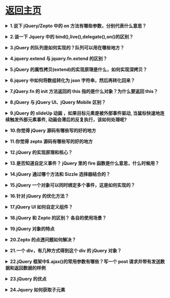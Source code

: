 # [返回主页](https://github.com/yisainan/web-interview/blob/master/README.md)

<b><details><summary>1.说下 jQuery/Zepto 中的 on 方法有哪些参数，分别代表什么意思？</summary></b>

答案：

[参与互动](https://github.com/yisainan/web-interview/issues/347)

</details>

<b><details><summary>2.谈一下 Jquery 中的 bind(),live(),delegate(),on()的区别？</summary></b>

答案：

- bind： 绑定事件，对新添加的事件不起作用，方法用于将一个处理程序附加到每个匹配元素的事件上并返回 jQuery 对象。
- live： 方法将一个事件处理程序附加到与当前选择器匹配的所有元素（包含现有的或将来添加的）的指定事件上并返回 jQuery 对象。
- delegate： 方法基于一组特定的根元素将处理程序附加到匹配选择器的所有元素（现有的或将来的）的一个或多个事件上。

[参与互动](https://github.com/yisainan/web-interview/issues/348)

</details>

<b><details><summary>3.jQuery 的队列是如何实现的？队列可以用在哪些地方？</summary></b>

答案：

[参与互动](https://github.com/yisainan/web-interview/issues/349)

</details>

<b><details><summary>4.jquery.extend 与 jquery.fn.extend 的区别？</summary></b>

答案：

[参与互动](https://github.com/yisainan/web-interview/issues/350)

</details>

<b><details><summary>5.jQuery 的属性拷贝(extend)的实现原理是什么，如何实现深拷贝？</summary></b>

答案：

[参与互动](https://github.com/yisainan/web-interview/issues/351)

</details>

<b><details><summary>6.jquery 中如何将数组转化为 json 字符串，然后再转化回来？</summary></b>

答案：

[参与互动](https://github.com/yisainan/web-interview/issues/352)

</details>

<b><details><summary>7.jQuery.fn 的 init 方法返回的 this 指的是什么对象？为什么要返回 this？</summary></b>

答案：

[参与互动](https://github.com/yisainan/web-interview/issues/353)

</details>

<b><details><summary>8.jQuery 与 jQuery UI、jQuery Mobile 区别？</summary></b>

答案：

[参与互动](https://github.com/yisainan/web-interview/issues/354)

</details>

<b><details><summary>9.jQuery 的 slideUp 动画 ，如果目标元素是被外部事件驱动, 当鼠标快速地连续触发外部元素事件, 动画会滞后的反复执行，该如何处理呢?</summary></b>

答案：

[参与互动](https://github.com/yisainan/web-interview/issues/355)

</details>

<b><details><summary>10.你觉得 jQuery 源码有哪些写的好的地方</summary></b>

答案：

[参与互动](https://github.com/yisainan/web-interview/issues/356)

</details>

<b><details><summary>11.你觉得 zepto 源码有哪些写的好的地方</summary></b>

答案：

[参与互动](https://github.com/yisainan/web-interview/issues/357)

</details>

<b><details><summary>12.jQuery 的实现原理和核心？</summary></b>

答案：

1、jQuery 的实现原理

```js
var jQuery = function(selector, context) {
  return new jQuery.fn.init(selector, context);
};
```

1)jQuery 采用的是构造函数模式进行开发的,jQuery 是一个类

2)上面说的常用的方法(CSS、属性、筛选、事件、动画、文档处理)都是定义在 jQuery.prototype 上的 ->只有 jQuery 的实例才能使用这些方法

2、选择器/筛选

1)我们的选择器其实就是创造 jQuery 类的一个实例 ->获取页面中元素用的 jQuery(); -> \$()

\$()就是 jQuery 的选择器,就是创建 jQuery 这个类的一个实例

2)执行的时候需要传递两个参数

```
selector -> 选择器的类型 一般都是string类型
context -> 获取的上下文  第二个参数一般不传，不传默认为document
$("#div1")
$(".box")
$("#div1 span") -> $("span", div1)
console.log($("#div1 span:first"))
```

3)通过选择器获取的是一个 jQuery 类的实例->jQuery 对象

```
console. log($( #div1"))

[jQuery对象的私有的属性]

$("#div1")[0] -> div1这个元素对象
S(#div1").selector -> "#div1"
S(#div1").context -> document
("#div1").length-)1 获取元素的个数

[jQuery对象的公有的属性]
jQuery.prototype
```

4)我们获取的是 jQuery 对象(他是 jQuery 的实例)不是我们的原生 js 对象

jQuery:$("#div1")
JS:document.getElementById("div1") 原生JS的对象不能直接的使用jQuery的方法,同理,jQuery的对象也不能使用原生js的方法
$("#div1").className = "box"; no
document.getElementById("div1").addClass();

5)互相转化

```
var $oDiv =$("#div1")
var oDiv = document.getElementById("div1")
Js->jQuery: $(oDiv).addClass()
jQuery->Js: $oDiv[o]/ $oDiv.get(0)
```

3、核心

```js
$(document).ready(function() {
  //HTML结构加载完成就执行这里的代码
});
$(function() {});
```

```
each

$("selector").each( function(){})遍历获取的这些元素 jQuery.prototype
$.each(ary)遍历数组中的每一项 jQuery.each
```

我们的 jQuery 不仅仅是一个类(在它的原型上定义了很多的方法,每一个 jQuery 的实例都可以使用这些方法),它还是一个普通的对象,在 jQuery 本身的属性中还增加了一系列的方法:Ajax、each、工具

\$.unique(ary)

\$.ajax()

```
$.extend()->把 jQuery当做一个对象,给它扩展属性->完善类库

$.fn.extend()->在 jQuery的原型上扩展属性和方法->编写 jQuery插件

$.extend({
    a: function(){

    }
})
$.a()

$.fn.extend({
    b: function(){

    }
})
$().b()
```

[参与互动](https://github.com/yisainan/web-interview/issues/358)

</details>

<b><details><summary>13.是否知道自定义事件？ jQuery 里的 fire 函数是什么意思，什么时候用？</summary></b>

答案：

[参与互动](https://github.com/yisainan/web-interview/issues/359)

</details>

<b><details><summary>14.jQuery 通过哪个方法和 Sizzle 选择器结合的？</summary></b>

答案：

[参与互动](https://github.com/yisainan/web-interview/issues/360)

</details>

<b><details><summary>15.jQuery 一个对象可以同时绑定多个事件，这是如何实现的？</summary></b>

答案：jQuery 可以给一个对象同时绑定多个事件，低层实现方式是使用 addEventListner 或 attachEvent 兼容不同的浏览器实现事件的绑定，这样可以给同一个对象注册多个事件。

[参与互动](https://github.com/yisainan/web-interview/issues/361)

</details>

<b><details><summary>16.针对 jQuery 的优化方法？</summary></b>

答案：

[参与互动](https://github.com/yisainan/web-interview/issues/362)

</details>

<b><details><summary>17.jQuery UI 如何自定义组件？</summary></b>

答案：

[参与互动](https://github.com/yisainan/web-interview/issues/363)

</details>

<b><details><summary>18.jQuery 和 Zepto 的区别？ 各自的使用场景？</summary></b>

答案：

1. Zepto 对象 不能自定义事件

```
例如执行： $({}).bind('cust', function(){});
结果：  TypeError: Object has no method 'addEventListener'
解决办法是创建一个脱离文档流的节点作为事件对象：
例如： $('').bind('cust', function(){});
```

2. Zepto 的选择器表达式: [name=value]   中 value 必须用 双引号 "  or 单引号 ' 括起来

```
例如执行：$('[data-userid=123123123]')
结果：Error: SyntaxError: DOM Exception 12
解决办法： $('[data-userid="123123123]"') or \$("[data-userid='123123123']")

2-1.zepto 的选择器没有办法选出 \$("div[name!='abc']") 的元素
2-2.zepto获取select元素的选中option不能用类似jq的方法$('option[selected]'),因为selected属性不是css的标准属性

应该使用$('option').not(function(){ return !this.selected })
比如：jq:$this.find('option[selected]').attr('data-v') * 1
zepto:$this.find('option').not(function() {return !this.selected}).attr('data-v') * 1
但是获取有select中含有disabled属性的元素可以用 $this.find("option:not(:disabled)") 因为disabled是标准属性
参考网址：https://github.com/madrobby/zepto/issues/503

2-3、zepto在操作dom的selected和checked属性时尽量使用prop方法

```

3. Zepto 是根据标准浏览器写的，所以对于节点尺寸的方法只提供 width() 和 height()，省去了 innerWidth(), innerHeight(),outerWidth(),outerHeight()

```
Zepto.js: 由盒模型（ box-sizing ）决定
jQery: 忽略盒模型，始终返回内容区域的宽/高（不包含 padding 、 border ）解决方式就是使用 .css('width') 而不是 .width() 。

3-1.边框三角形宽高的获取
假设用下面的 HTML 和 CSS 画了一个小三角形：
```

```css
<div class="caret" > </div > .caret {
  width: 0;
  height: 0;
  border-width: 0 20px 20px;
  border-color: transparent transparent blue;
  border-style: none dotted solid;
}
```

```
jQuery 使用 .width() 和 .css('width') 都返回 ，高度也一样；
Zepto 使用 .width() 返回 ，使用 .css('width') 返回 0px 。
所以，这种场景，jQuery 使用 .outerWidth() / .outerHeight() ；Zepto 使用 .width() / .height() 。

3-2.offset()

Zepto.js: 返回 top 、 left 、 width 、 height
jQuery: 返回 width 、 height

3-3.隐藏元素

Zepto.js: 无法获取宽高；
jQuery: 可以获取。
```

4. Zepto 的 each 方法只能遍历 数组，不能遍历 JSON 对象
5. Zepto 的 animate 方法参数说明 ：详情点击-> [zepto 中 animate 的用法](https://blog.csdn.net/kongjiea/article/details/38534435)

6. zepto 的 jsonp callback 函数名无法自定义

7. DOM 操作区别

jq 代码：

```js
(function($) {
  $(function() {
    var $list = $("<ul><li>jQuery 插入</li></ul>", {
      id: "insert-by-jquery"
    });
    $list.appendTo($("body"));
  });
})(window.jQuery);
```

jQuery 操作 ul 上的 id 不会被添加。

zepto 代码：

```js
Zepto(function($) {
  var $list = $("<ul><li>Zepto 插入</li></ul>", {
    id: "insert-by-zepto"
  });
  $list.appendTo($("body"));
});
```

Zepto 可以在 ul 上添加 id 。

8. 事件触发区别

jq 代码：

```js
(function($) {
  $(function() {
    $script = $("<script />", {
      src: "http://cdn.amazeui.org/amazeui/1.0.1/js/amazeui.min.js",
      id: "ui-jquery"
    });

    $script.appendTo($("body"));

    $script.on("load", function() {
      console.log("jQ script loaded");
    });
  });
})(window.jQuery);
```

使用 jQuery 时 load 事件的处理函数 不会 执行

zepto 代码：

```js
Zepto(function($) {
  $script = $("<script />", {
    src: "http://cdn.amazeui.org/amazeui/1.0.1/js/amazeui.js",
    id: "ui-zepto"
  });

  $script.appendTo($("body"));

  $script.on("load", function() {
    console.log("zepto script loaded");
  });
});
```

使用 Zepto 时 load 事件的处理函数 会 执行。

9. zepto 阻止事件冒泡

10. zepto 的 slideUP 和 slidedown 事件到底部才能触发

```js
document.addEventListener(
  "touchmove",
  function(event) {
    event.preventDefault();
  },
  false
);
```

解析：[参考](https://blog.csdn.net/kongjiea/article/details/42522305#)

[参与互动](https://github.com/yisainan/web-interview/issues/364)

</details>

<b><details><summary>19.jQuery 对象的特点</summary></b>

答案：

[参与互动](https://github.com/yisainan/web-interview/issues/365)

</details>

<b><details><summary>20.Zepto 的点透问题如何解决？</summary></b>

答案：点透主要是由于两个 div 重合，例如：一个 div 调用 show()，一个 div 调用 hide()；这个时候当点击上面的 div 的时候就会影响到下面的那个 div；
解决办法主要有 2 种：

1. github 上有一个叫做 fastclick 的库，它也能规避移动设备上 click 事件的延迟响应，https://github.com/ftlabs/fastclick
   将它用 script 标签引入页面（该库支持 AMD，于是你也可以按照 AMD 规范，用诸如 require.js 的模块加载器引入），并且在 dom ready 时初始化在 body 上，
2. 根据分析，如果不引入其它类库，也不想自己按照上述 fastclcik 的思路再开发一套东西，需要 1.一个优先于下面的“divClickUnder”捕获的事件；2.并且通过这个事件阻止掉默认行为（下面的“divClickUnder”对 click 事件的捕获，在 ios 的 safari，click 的捕获被认为和滚屏、点击输入框弹起键盘等一样，是一种浏览器默认行为，即可以被 event.preventDefault()阻止的行为）。

[参与互动](https://github.com/yisainan/web-interview/issues/366)

</details>

<b><details><summary>21.一个 div，有几种方式得到这个 div 的 jQuery 对象？</summary></b>

`<div class='aabbcc' id='nodesView'></div>`想直接获取这个 div 的 dom 对象，如何获取？dom 对象如何转化为 jQuery 对象？

答案：

[参与互动](https://github.com/yisainan/web-interview/issues/367)

</details>

<b><details><summary>22.jQuery 框架中\$.ajax()的常用参数有哪些？写一个 post 请求并带有发送数据和返回数据的样例</summary></b>

答案：

[参与互动](https://github.com/yisainan/web-interview/issues/368)

</details>

<b><details><summary>23.jQuery 的优点</summary></b>

答案：

1、轻量级

JQuery 非常轻巧，采用 Dean Edwards 编写的 Packer 压缩后，大小不到 30KB,如果使用 Min 版并且在服务器端启用 Gzip 压缩后，大小只有 18KB。

gzip： 每天一个 linux 命令（32）：gzip 减少文件大小有两个明显的好处，一是可以减少存储空间，二是通过网络传输文件时，可以减少传输的时间。gzip 是在 Linux 系统中经常使用的一个对文件进行压缩和解压缩的命令，既方便又好用。gzip 不仅可以用来压缩大的、较少使用的文件以节省磁盘空间，还可以和 tar 命令一起构成 Linux 操作系统中比较流行的压缩文件格式。据统计，gzip 命令对文本文件有 60%～ 70%的压缩率。

2、强大的选择器

JQuery 允许开发者使用从 CSS1 到 CSS3 几乎所有的选择器，以及 JQuery 独创的高级而且复杂的选择器，另外还可以加入插件使其支持 XPath 选择器，甚至开发者可以编写属于自己的选择器。由于 JQuery 支持选择器这一特性，因此有一定 CSS 经验的开发人员可以很容易的切入到 JQuery 的学习中来。

XPath：
XPath 是一门在 XML 文档中查找信息的语言。XPath 可用来在 XML 文档中对元素和属性进行遍历。

     XPath 是 W3C XSLT 标准的主要元素，并且 XQuery 和 XPointer 都构建于 XPath 表达之上。

     因此，对 XPath 的理解是很多高级 XML 应用的基础。

3、出色的 DOM 操作的封装

JQuery 封装了大量常用的 DOM 操作，使开发者在编写 DOM 操作相关程序的时候能够得心应手。JQuery 轻松地完成各种原本非常复杂的操作，让 JavaScript 新手也能写出出色的程序。

4、可靠的事件处理机制

JQuery 的事件处理机制吸收了 JavaScript 专家 Dean Edwards 编写的事件处理函数的精华，是的 JQuery 在处理事件绑定的时候相当可靠。在预留退路、循序渐进以及非入侵式编程思想方面，JQuery 也做得非常不错。

5、完善的 Ajax

JQuery 将所有的 Ajax 操作封装到一个函数\$.ajax()里，使得开发者处理 Ajax 的时候能够专心处理业务逻辑而无需关心复杂的浏览器兼容性和 XMLHttpRequest 对象的创建和使用的问题。

6、不污染顶级变量

JQuery 只建立一个名为 JQuery 的对象，其所有的函数方法都在这个对象之下。其别名\$也可以随时交流控制权，绝对不会污染其他的对象。该特性是 JQuery 可以与其他 JavaScript 库共存，在项目中放心地引用而不需要考虑到后期的冲突。

7、出色的浏览器兼容性

作为一个流行的 JavaScript 库，浏览器的兼容性是必须具备的条件之一。JQuery 能够在 IE6.0+,FF 2+,Safari2.+和 Opera9.0+下正常运行。JQuery 同时修复了一些浏览器之间的的差异，使开发者不必在开展项目前建立浏览器兼容库。

8、链式操作方式

JQuery 中最有特色的莫过于它的链式操作方式——即对发生在同一个 JQuery 对象上的一组动作，可以直接接连写无需要重复获取对象。这一特点使得 JQuery 的代码无比优雅。

9.隐式迭代

当用 JQuery 找到带有“.myClass”类的全部元素，然后隐藏他们时。无需循环遍历每一个返回的元素。相反，JQuery 里的方法都被设计成自动操作的对象集合，而不是单独的对象，这使得大量的循环结构变得不再必要，从而大幅度地减少代码量。

10、行为层与结构层的分离

开发者可以使用选择器选中元素，然后直接给元素添加事件。这种将行为层与结构层完全分离的思想，可以使 JQuery 开发人员和 HTML 或其他页面开发人员各司其职，摆脱过去开发冲突或个人单干的开发模式。同时，后期维护也非常方便，不需要在 HTML 代码中寻找某些函数和重复修改 HTML 代码。

11、丰富的插件支持

JQuery 的易扩展性，吸引了来自全球开发者来编写 JQuery 的扩展插件。目前已经有超过几百种官方插件支持，而且还不断有新插件面试。

12、完善的文档

JQuery 的文档非常丰富，现阶段多位英文文档，中文文档相对较少。很多热爱 JQuery 的团队都在努力完善 JQuery 中文文档，例如 JQuery 的中文 API。

13、开源

JQuery 是一个开源的产品，任何人都可以自由地使用并提出修改意见。

[参与互动](https://github.com/yisainan/web-interview/issues/369)

</details>

<b><details><summary>24.Jquery 如何获取子元素</summary></b>

答案：

Jquery 获取子元素的方法有 2 种，分别是 children()方法和 find()方法。下面我们分别来使用这两种方法，看看它们有何差异。

解析：

1、children()方法：获取该元素下的直接子集元素

2、find()方法：获取该元素下的所有子集元素

3、children()方法获取最外层 ul 下面直接子集元素 li：\$("#ul").children("li")

需要注意的是，如果 li 元素下还有 li 元素，children 方法将不会被获取。我们可以用 length 来测试获取的个数“\$("#ul").children("li").length”，最后输出结果为 3

4、find()方法获取 ul 下所有元素 li：\$("#ul").find("li")

需要注意的是，find 方法会无限循环查找 ul 标签节点下的 li，一直找到没有为止，用 length 来测试获取个数“\$("#ul").find("li").length”，最后输出结果为 9

5、children 和 find 的区别：children 只会查找直接子集，而 find 会跨越层级查找，一直找到没有为止。

示例：

```html
<ul id="ul">
  <li>
    list1
    <ul>
      <li>
        list1-1
      </li>
      <li>
        list1-2
      </li>
    </ul>
  </li>
  <li>
    list2
    <ul>
      <li>
        list2-1
      </li>
      <li>
        list2-2
      </li>
    </ul>
  </li>
  <li>
    list3
    <ul>
      <li>
        list3-1
      </li>
      <li>
        list3-2
      </li>
    </ul>
  </li>
</ul>
```

```js
console.log($("#ul").find("li").length); // 9
console.log($("#ul").children("li").length); // 3
```

[参与互动](https://github.com/yisainan/web-interview/issues/370)

</details>
